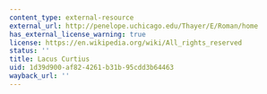 ```yaml
---
content_type: external-resource
external_url: http://penelope.uchicago.edu/Thayer/E/Roman/home
has_external_license_warning: true
license: https://en.wikipedia.org/wiki/All_rights_reserved
status: ''
title: Lacus Curtius
uid: 1d39d900-af82-4261-b31b-95cdd3b64463
wayback_url: ''
---
```

